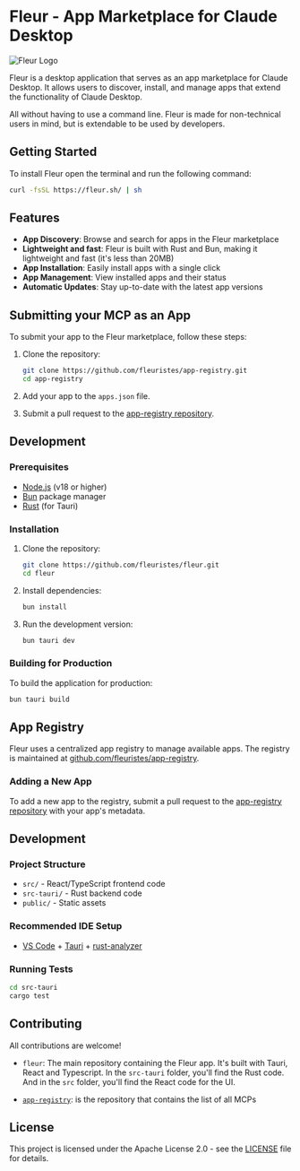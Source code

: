 # Fleur - App Marketplace for Claude Desktop

![Fleur Logo](public/fleur-logo.png)

Fleur is a desktop application that serves as an app marketplace for Claude Desktop. It allows users to discover, install, and manage apps that extend the functionality of Claude Desktop.

All without having to use a command line. Fleur is made for non-technical users in mind, but is extendable to be used by developers.

## Getting Started

To install Fleur open the terminal and run the following command:

```bash
curl -fsSL https://fleur.sh/ | sh
```

## Features

- **App Discovery**: Browse and search for apps in the Fleur marketplace
- **Lightweight and fast**: Fleur is built with Rust and Bun, making it lightweight and fast (it's less than 20MB)
- **App Installation**: Easily install apps with a single click
- **App Management**: View installed apps and their status
- **Automatic Updates**: Stay up-to-date with the latest app versions


## Submitting your MCP as an App

To submit your app to the Fleur marketplace, follow these steps:

1. Clone the repository:
   ```bash
   git clone https://github.com/fleuristes/app-registry.git
   cd app-registry
   ```

2. Add your app to the `apps.json` file.

3. Submit a pull request to the [app-registry repository](https://github.com/fleuristes/app-registry).


## Development

### Prerequisites

- [Node.js](https://nodejs.org/) (v18 or higher)
- [Bun](https://bun.sh/) package manager
- [Rust](https://www.rust-lang.org/tools/install) (for Tauri)

### Installation

1. Clone the repository:
   ```bash
   git clone https://github.com/fleuristes/fleur.git
   cd fleur
   ```

2. Install dependencies:
   ```bash
   bun install
   ```

3. Run the development version:
   ```bash
   bun tauri dev
   ```

### Building for Production

To build the application for production:

```bash
bun tauri build
```

## App Registry

Fleur uses a centralized app registry to manage available apps. The registry is maintained at [github.com/fleuristes/app-registry](https://github.com/fleuristes/app-registry).

### Adding a New App

To add a new app to the registry, submit a pull request to the [app-registry repository](https://github.com/fleuristes/app-registry) with your app's metadata.

## Development

### Project Structure

- `src/` - React/TypeScript frontend code
- `src-tauri/` - Rust backend code
- `public/` - Static assets

### Recommended IDE Setup

- [VS Code](https://code.visualstudio.com/) + [Tauri](https://marketplace.visualstudio.com/items?itemName=tauri-apps.tauri-vscode) + [rust-analyzer](https://marketplace.visualstudio.com/items?itemName=rust-lang.rust-analyzer)

### Running Tests

```bash
cd src-tauri
cargo test
```

## Contributing

All contributions are welcome!

- `fleur`: The main repository containing the Fleur app. It's built with Tauri, React and Typescript. In the `src-tauri` folder, you'll find the Rust code. And in the `src` folder, you'll find the React code for the UI.

- [`app-registry`](https://github.com/fleuristes/app-registry): is the repository that contains the list of all MCPs

## License

This project is licensed under the Apache License 2.0 - see the [LICENSE](LICENSE) file for details.